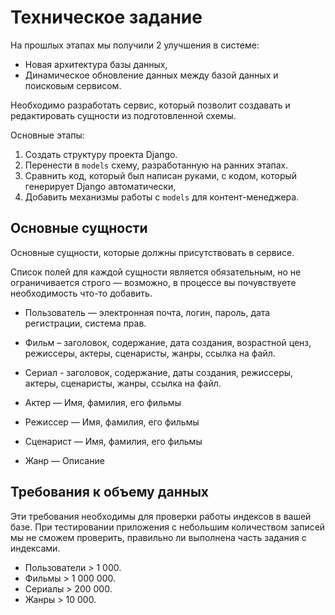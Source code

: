 # Техническое задание

На прошлых этапах мы получили 2 улучшения в системе:

- Новая архитектура базы данных,
- Динамическое обновление данных между базой данных и поисковым сервисом.

Необходимо разработать сервис, который позволит создавать и редактировать сущности из подготовленной схемы.

Основные этапы:

1. Создать структуру проекта Django.
2. Перенести в `models` схему, разработанную на ранних этапах.
3. Сравнить код, который был написан руками, c кодом, который генерирует Django автоматически,
4. Добавить механизмы работы с `models` для контент-менеджера.

## Основные сущности

Основные сущности, которые должны присутствовать в сервисе.

Список полей для каждой сущности является обязательным, но не ограничивается строго — возможно, в процессе вы почувствуете необходимость что-то добавить.

- Пользователь — электронная почта, логин, пароль, дата регистрации, система прав.

- Фильм – заголовок, содержание, дата создания, возрастной ценз, режиссеры, актеры, сценаристы, жанры, ссылка на файл.
- Сериал - заголовок, содержание, даты создания, режиссеры, актеры, сценаристы, жанры, ссылка на файл.

- Актер — Имя, фамилия, его фильмы
- Режиссер — Имя, фамилия, его фильмы
- Сценарист — Имя, фамилия, его фильмы
- Жанр — Описание

## Требования к объему данных

Эти требования необходимы для проверки работы индексов в вашей базе. При тестировании приложения с небольшим количеством записей мы не сможем проверить, правильно ли выполнена часть задания с индексами.

- Пользователи > 1 000.
- Фильмы > 1 000 000.
- Сериалы > 200 000.
- Жанры > 10 000.
